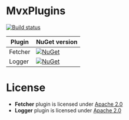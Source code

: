 MvxPlugins
==========

[![Build status](https://ci.appveyor.com/api/projects/status/8iekgrnckblfgfb6?svg=true)](https://ci.appveyor.com/project/mgj/mvvmcross-plugins)

| Plugin          | NuGet version                                                                                                                                                              |
| --------------- | -------------------------------------------------------------------------------------------------------------------------------------------------------------------------- |
| Fetcher        | [![NuGet](https://img.shields.io/nuget/v/artm.MvxPlugins.Fetcher.svg?maxAge=2592000)](https://www.nuget.org/packages/artm.MvxPlugins.Fetcher/)             |
| Logger         | [![NuGet](https://img.shields.io/nuget/v/artm.MvxPlugins.Logger.svg?maxAge=2592000)](https://www.nuget.org/packages/artm.MvxPlugins.Logger/)               |


License
=======

- **Fetcher** plugin is licensed under [Apache 2.0][apache]
- **Logger** plugin is licensed under [Apache 2.0][apache]

[apache]: https://www.apache.org/licenses/LICENSE-2.0.html